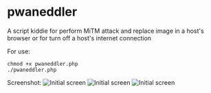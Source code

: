 # pwaneddler
A script kiddie for perform MiTM attack and replace image in a host's browser or for turn off a host's internet connection

For use: 
```
chmod +x pwaneddler.php
./pwaneddler.php
```

Screenshot: 
![Initial screen](https://raw.github.com/AlexWillyOrion/pwaneddler/screen/screen1.png)
![Initial screen](https://raw.github.com/AlexWillyOrion/pwaneddler/screen/screen2.png)
![Initial screen](https://raw.github.com/AlexWillyOrion/pwaneddler/screen/screen3.png)
